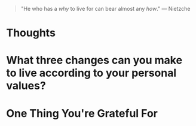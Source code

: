 
> \"He who has a *why* to live for can bear almost any *how*.\" — Nietzche

# Thoughts

# What three changes can you make to live according to your personal values?

# One Thing You're Grateful For

